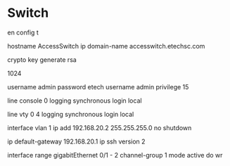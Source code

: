 # Switch

en
config t

hostname AccessSwitch
ip domain-name accesswitch.etechsc.com

crypto key generate rsa  

1024


username admin password etech
username admin privilege 15

line console 0
logging synchronous
login local


line vty 0 4
logging synchronous
login local


interface vlan 1
ip add  192.168.20.2 255.255.255.0
no shutdown

ip default-gateway 192.168.20.1
ip ssh version 2

interface range gigabitEthernet 0/1 - 2
channel-group 1 mode active 
do wr
